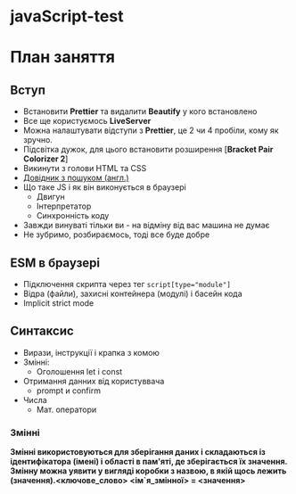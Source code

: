 # javaScript-test

# План заняття

## Вступ

- Встановити **Prettier** та видалити **Beautify** у кого встановлено
- Все ще користуємось **LiveServer**
- Можна налаштувати відступи з **Prettier**, це 2 чи 4 пробіли, кому як зручно.
- Підсвітка дужок, для цього встановити розширення [**Bracket Pair Colorizer 2**]
- Викинути з голови HTML та CSS
- [Довідник з пошуком (англ.)](https://devdocs.io/)
- Що таке JS і як він виконується в браузері
  - Двигун
  - Інтерпретатор
  - Синхронність коду
- Завжди винуваті тільки ви - на відміну від вас машина не думає
- Не зубримо, розбираємось, тоді все буде добре

## ESM в браузері

- Підключення скрипта через тег `script[type="module"]`
- Відра (файли), захисні контейнера (модулі) і басейн кода
- Implicit strict mode

## Синтаксис

- Вирази, інструкції і крапка з комою
- Змінні:
  - Оголошення let і const
- Отримання данних від користуввача
  - prompt и confirm
- Числа
  - Мат. оператори

### Змінні
**Змінні використовуються для зберігання даних і складаються із ідентифікатора (імені) і області в пам'яті, де зберігається їх значення. Змінну можна уявити у вигляді коробки з назвою, в якій щось лежить (значення).<ключове_слово> <ім`я_змінної> = <значення>**
